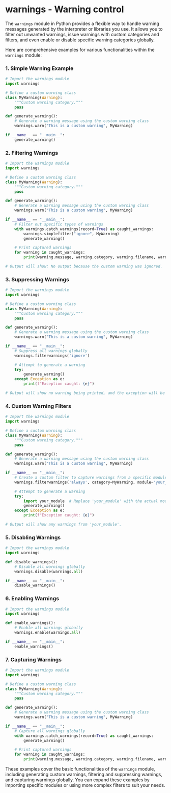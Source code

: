# warnings - Warning control

The `warnings` module in Python provides a flexible way to handle warning messages generated by the interpreter or libraries you use. It allows you to filter out unwanted warnings, issue warnings with custom categories and filters, and even enable or disable specific warning categories globally.

Here are comprehensive examples for various functionalities within the `warnings` module:

### 1. Simple Warning Example

```python
# Import the warnings module
import warnings

# Define a custom warning class
class MyWarning(Warning):
    """Custom warning category."""
    pass

def generate_warning():
    # Generate a warning message using the custom warning class
    warnings.warn("This is a custom warning", MyWarning)

if __name__ == "__main__":
    generate_warning()
```

### 2. Filtering Warnings

```python
# Import the warnings module
import warnings

# Define a custom warning class
class MyWarning(Warning):
    """Custom warning category."""
    pass

def generate_warning():
    # Generate a warning message using the custom warning class
    warnings.warn("This is a custom warning", MyWarning)

if __name__ == "__main__":
    # Filter out specific types of warnings
    with warnings.catch_warnings(record=True) as caught_warnings:
        warnings.simplefilter("ignore", MyWarning)
        generate_warning()

    # Print captured warnings
    for warning in caught_warnings:
        print(warning.message, warning.category, warning.filename, warning.lineno)

# Output will show: No output because the custom warning was ignored.
```

### 3. Suppressing Warnings

```python
# Import the warnings module
import warnings

# Define a custom warning class
class MyWarning(Warning):
    """Custom warning category."""
    pass

def generate_warning():
    # Generate a warning message using the custom warning class
    warnings.warn("This is a custom warning", MyWarning)

if __name__ == "__main__":
    # Suppress all warnings globally
    warnings.filterwarnings('ignore')

    # Attempt to generate a warning
    try:
        generate_warning()
    except Exception as e:
        print(f"Exception caught: {e}")

# Output will show no warning being printed, and the exception will be caught.
```

### 4. Custom Warning Filters

```python
# Import the warnings module
import warnings

# Define a custom warning class
class MyWarning(Warning):
    """Custom warning category."""
    pass

def generate_warning():
    # Generate a warning message using the custom warning class
    warnings.warn("This is a custom warning", MyWarning)

if __name__ == "__main__":
    # Create a custom filter to capture warnings from a specific module
    warnings.filterwarnings('always', category=MyWarning, module='your_module')

    # Attempt to generate a warning
    try:
        import your_module  # Replace 'your_module' with the actual module name
        generate_warning()
    except Exception as e:
        print(f"Exception caught: {e}")

# Output will show any warnings from 'your_module'.
```

### 5. Disabling Warnings

```python
# Import the warnings module
import warnings

def disable_warnings():
    # Disable all warnings globally
    warnings.disable(warnings.all)

if __name__ == "__main__":
    disable_warnings()
```

### 6. Enabling Warnings

```python
# Import the warnings module
import warnings

def enable_warnings():
    # Enable all warnings globally
    warnings.enable(warnings.all)

if __name__ == "__main__":
    enable_warnings()
```

### 7. Capturing Warnings

```python
# Import the warnings module
import warnings

# Define a custom warning class
class MyWarning(Warning):
    """Custom warning category."""
    pass

def generate_warning():
    # Generate a warning message using the custom warning class
    warnings.warn("This is a custom warning", MyWarning)

if __name__ == "__main__":
    # Capture all warnings globally
    with warnings.catch_warnings(record=True) as caught_warnings:
        generate_warning()

    # Print captured warnings
    for warning in caught_warnings:
        print(warning.message, warning.category, warning.filename, warning.lineno)
```

These examples cover the basic functionalities of the `warnings` module, including generating custom warnings, filtering and suppressing warnings, and capturing warnings globally. You can expand these examples by importing specific modules or using more complex filters to suit your needs.
